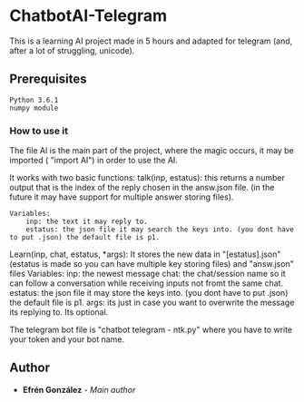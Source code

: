 # ChatbotAI-Telegram

This is a learning AI project made in 5 hours and adapted for telegram (and, after a lot of struggling, unicode).


## Prerequisites

	Python 3.6.1
	numpy module
	
### How to use it

The file AI is the main part of the project, where the magic occurs, it may be imported ( "import AI") in order to use the AI.

It works with two basic functions:
talk(inp, estatus):
	this returns a number output that is the index of the reply chosen in the answ.json file.
	(in the future it may have support for multiple answer storing files).
	
	Variables:
		inp: the text it may reply to.
		estatus: the json file it may search the keys into. (you dont have to put .json) the default file is p1.
Learn(inp, chat, estatus, *args):
	It stores the new data in "[estatus].json" (estatus is made so you can have multiple key storing files) and "answ.json" files 
	Variables:
		inp: the newest message
		chat: the chat/session name so it can follow a conversation while receiving inputs not fromt the same chat.
		estatus: the json file it may store the keys into. (you dont have to put .json) the default file is p1.
		args: its just in case you want to overwrite the message its replying to. Its optional.
	
The telegram bot file is "chatbot telegram - ntk.py" where you have to write your token and your bot name.

## Author
* **Efrén González** - *Main author*